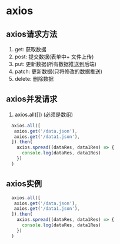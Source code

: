 # axios

## axios请求方法
1. get: 获取数据
2. post: 提交数据(表单中+ 文件上传)
3. put: 更新数据(所有数据推送到后端)
4. patch: 更新数据(只将修改的数据推送)
5. delete: 删除数据


## axios并发请求
1. axios.all([]) (必须是数组)
```javascript
  axios.all([  
   axios.get('/data.json'),
   axios.get('/data1.json'),
  ]).then(
    axios.spread((dataRes, data1Res) => {
      console.log(dataRes, data1Res)
    })
  )
```


## axios实例
```javascript
  axios.all([  
   axios.get('/data.json'),
   axios.get('/data1.json'),
  ]).then(
    axios.spread((dataRes, data1Res) => {
      console.log(dataRes, data1Res)
    })
  )
```